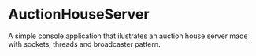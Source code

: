 # AuctionHouseServer
A simple console application that ilustrates an auction house server made with sockets, threads and broadcaster pattern.
